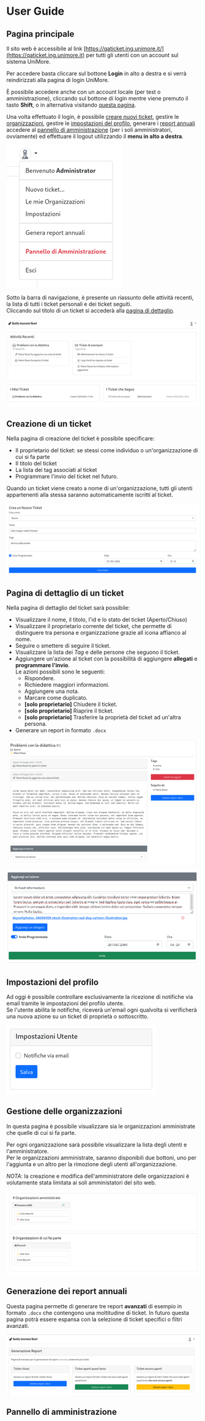 # User Guide
## Pagina principale

Il sito web è accessibile al link
[https://qaticket.ing.unimore.it/](https://qaticket.ing.unimore.it) per tutti gli utenti
con un account sul sistema UniMore.

Per accedere basta cliccare sul bottone **Login** in alto a destra e si verrà reindirizzati
alla pagina di login UniMore.

È possibile accedere anche con un account locale (per test o amministrazione), cliccando sul
bottone di login mentre viene premuto il tasto **Shift**, o in alternativa visitando
[questa pagina](https://qaticket.ing.unimore.it/s3cr3tl0g1n).

Una volta effettuato il login, è possibile
[creare nuovi ticket](#creazione-di-un-ticket),
gestire le [organizzazioni](#gestione-delle-organizzazioni),
gestire le [impostazioni del profilo](#impostazioni-del-profilo),
generare i [report annuali](#generazione-dei-report-annuali)
accedere al [pannello di amministrazione](#pannello-di-amministrazione) (per i soli amministratori, ovviamente) ed effettuare il logout utilizzando
il **menu in alto a destra**.

![user menu](images/user-menu.png)

Sotto la barra di navigazione, è presente un riassunto delle attività recenti, la lista
di tutti i ticket personali e dei ticket seguiti.  
Cliccando sul titolo di un ticket si accederà alla
[pagina di dettaglio](#pagina-di-dettaglio-di-un-ticket).

![index](images/index.png)


## Creazione di un ticket

Nella pagina di creazione del ticket è possibile specificare:
* Il proprietario del ticket: se stessi come individuo o un'organizzazione di cui si fa parte
* Il titolo del ticket
* La lista dei tag associati al ticket
* Programmare l'invio del ticket nel futuro.

Quando un ticket viene creato a nome di un'organizzazione, tutti gli utenti appartenenti
alla stessa saranno automaticamente iscritti al ticket.

![new ticket](images/new-ticket.png)

## Pagina di dettaglio di un ticket

Nella pagina di dettaglio del ticket sarà possibile:
 - Visualizzare il nome, il titolo, l'id e lo stato del ticket (Aperto/Chiuso)
 - Visualizzare il proprietario corrente del ticket, che permette di distinguere tra persona e
   organizzazione grazie all icona affianco al nome. 
 - Seguire o smettere di seguire il ticket.
 - Visualizzare la lista dei _Tag_ e delle persone che seguono il ticket.
 - Aggiungere un'azione al ticket con la possibilità di aggiungere **allegati** e **programmare
   l'invio**.  
   Le azioni possibili sono le seguenti:
   * Rispondere.
   * Richiedere maggiori informazioni.
   * Aggiungere una nota.
   * Marcare come duplicato.
   * **[solo proprietario]** Chiudere il ticket.
   * **[solo proprietario]** Riaprire il ticket.
   * **[solo proprietario]** Trasferire la proprietà del ticket ad un'altra persona.
 - Generare un report in formato `.docx`

![ticket details](images/ticket-details.png)

![ticket action](images/ticket-action.png)


## Impostazioni del profilo

Ad oggi è possibile controllare esclusivamente la ricezione di notifiche via email tramite
le impostazioni del profilo utente.  
Se l'utente abilita le notifiche, riceverà un'email ogni qualvolta si verificherà una nuova
azione su un ticket di proprietà o sottoscritto.

![user settings](images/user-settings.png)

## Gestione delle organizzazioni

In questa pagina è possibile visualizzare sia le organizzazioni amministrate che quelle di cui
si fa parte.

Per ogni organizzazione sarà possibile visualizzare la lista degli utenti e l'amministratore.  
Per le organizzazioni amministrate, saranno disponibili due bottoni, uno per l'aggiunta e 
un altro per la rimozione degli utenti all'organizzazione.

*NOTA*: la creazione e modifica dell'amministratore delle organizzazioni è volutamente stata
limitata ai soli amministatori del sito web.

![organizzazioni](images/organizations.png)

## Generazione dei report annuali

Questa pagina permette di generare tre report **avanzati** di esempio in formato `.docx`
che contengono una moltitudine di ticket.
In futuro questa pagina potrà essere espansa con la selezione di ticket specifici
o filtri avanzati.

![report generator](images/report-generator.png)

## Pannello di amministrazione
